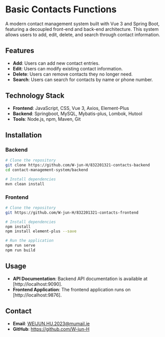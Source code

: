 # Basic Contacts Functions

A modern contact management system built with Vue 3 and Spring Boot, featuring a decoupled front-end and back-end architecture. This system allows users to add, edit, delete, and search through contact information.

## Features

- **Add**: Users can add new contact entries.
- **Edit**: Users can modify existing contact information.
- **Delete**: Users can remove contacts they no longer need.
- **Search**: Users can search for contacts by name or phone number.

## Technology Stack

- **Frontend**: JavaScript, CSS, Vue 3, Axios, Element-Plus
- **Backend**: Springboot,  MySQL, Mybatis-plus, Lombok, Hutool
- **Tools**: Node.js, npm, Maven, Git

## Installation

### Backend

```bash
# Clone the repository
git clone https://github.com/W-jun-H/832201321-contacts-backend
cd contact-management-system/backend

# Install dependencies
mvn clean install
```

### Frontend

```bash
# Clone the repository
git https://github.com/W-jun-H/832201321-contacts-frontend

# Install dependencies
npm install
npm install element-plus --save

# Run the application
npm run serve
npm run build
```

## Usage

- **API Documentation**: Backend API documentation is available at [http://localhost:9090].
- **Frontend Application**: The frontend application runs on [http://localhost:9876].

## Contact

- **Email**: [WEIJUN.HU.2023@mumail.ie](mailto:WEIJUN.HU.2023@mumail.ie)
- **GitHub**: https://github.com/W-jun-H
